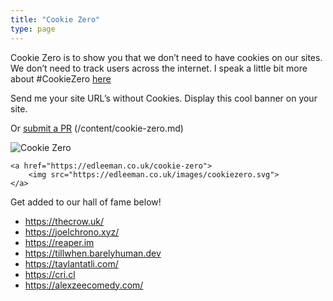 ```yaml
---
title: "Cookie Zero"
type: page
---
```


Cookie Zero is to show you that we don’t need to have cookies on our sites. We don’t need to track users across the internet. I speak a little bit more about #CookieZero [here](https://edleeman.co.uk/posts/no-ads/)

Send me your site URL’s without Cookies. Display this cool banner on your site.

Or [submit a PR](https://github.com/edleeman17/edleeman.co.uk/compare) (/content/cookie-zero.md)

![Cookie Zero](/images/cookiezero.svg)

```
<a href="https://edleeman.co.uk/cookie-zero">
    <img src="https://edleeman.co.uk/images/cookiezero.svg">
</a>
```

Get added to our hall of fame below!

- https://thecrow.uk/
- https://joelchrono.xyz/
- https://reaper.im
- https://tillwhen.barelyhuman.dev
- https://taylantatli.com/
- https://cri.cl
- https://alexzeecomedy.com/